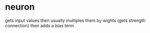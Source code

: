 # neuron
gets input values then usually multiples them by wights (gets strength connection) then adds a bias term